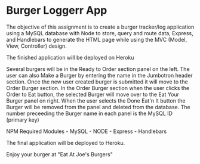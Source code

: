 # Burger Loggerr App

The objective of this assignment is to create a burger tracker/log application using a MySQL database with Node to store, query and route data, Express, and Handlebars to generate the HTML page while using the MVC (Model, View, Controller) design.

The finished application will be deployed on Heroku

Several burgers will be in the Ready to Order section panel on the left.  The user can also Make  a Burger by entering the name in the Jumbotron header section.  Once the new user created burger is submitted it will move to the Order Burger section.  In the Order Burger section when the user clicks the Order to Eat button, the selected Burger will move over to the Eat Your Burger panel on right.  When the user selects the Done Eat'n It button the Burger will be removed from the panel and deleted from the database.  The number preceeding the Burger name in each panel is the MySQL ID (primary key)

NPM Required Modules
    - MySQL
    - NODE
    - Express
    - Handlebars

The final application will be deployed to Heroku.

Enjoy your burger at "Eat At Joe's Burgers" 